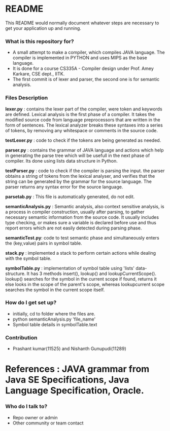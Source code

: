 # README #

This README would normally document whatever steps are necessary to get your application up and running.

### What is this repository for? ###

* A small attempt to make a compiler, which compiles JAVA language. The compiler is implemented in PYTHON and uses MIPS as the base language.
* It is done for a course CS335A - Compiler design under Prof. Amey Karkare, CSE dept., IITK.
* The first commit is of lexer and parser, the second one is for semantic analysis. 
### Files Description ###
**lexer.py**  : contains  the lexer part of the compiler, were token and keywords are defined. Lexical analysis is the first phase of a compiler. It takes the modified source code from language preprocessors that are written in the form of sentences. The lexical analyzer breaks these syntaxes into a series of tokens, by removing any whitespace or comments in the source code.

**testLexer.py** : code to check if the tokens are being generated as needed.

**parser.py**  : contains the grammar of JAVA language and actions which help in generating the parse tree which will be usefull in the next phase of compiler. Its done using lists data structure in Python.

 **testParser.py**  : code to check if the compiler is parsing the input. the parser obtains a string of tokens from the lexical analyser, and verifies that the string can be generated by the grammar for the source language. The parser returns any syntax error for the source language.

**parsetab.py** : This file is automatically generated, do not edit. 

**semanticAnalysis.py** : Semantic analysis, also context sensitive analysis, is a process in compiler construction, usually after parsing, to gather necessary semantic information from the source code. It usually includes type checking, or makes sure a variable is declared before use and thus report errors which are not easily detected during parsing phase.

**semanticTest.py**: code to test semantic phase and simultaneously enters the (key,value) pairs in symbol table.

**stack.py** : implemented a stack to perform certain actions while dealing with the symbol table. 

**symbolTable.py** : implementation of symbol table using 'lists' data-structure. It has 3 methods insert(), lookup() and lookupCurrentScope(). lookup() searches for the symbol in the current scope if found, returns it else looks in the scope of the parent's scope, whereas lookupcurrent scope searches the symbol in the current scope itself.

### How do I get set up? ###

* initially, cd to folder where the files are.
* python semanticAnalysis.py 'file_name'
* Symbol table details in symbolTable.text

### Contribution  ###

* Prashant kumar(11525) and Nishanth Gunupudi(11289)

# References  :  JAVA grammar from Java SE Specifications, Java Language Specification, Oracle.

### Who do I talk to? ###

* Repo owner or admin
* Other community or team contact